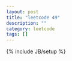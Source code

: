 ```yaml
---
layout: post
title: "leetcode 49"
description: ""
category: leetcode
tags: []
---
```

{% include JB/setup %}
